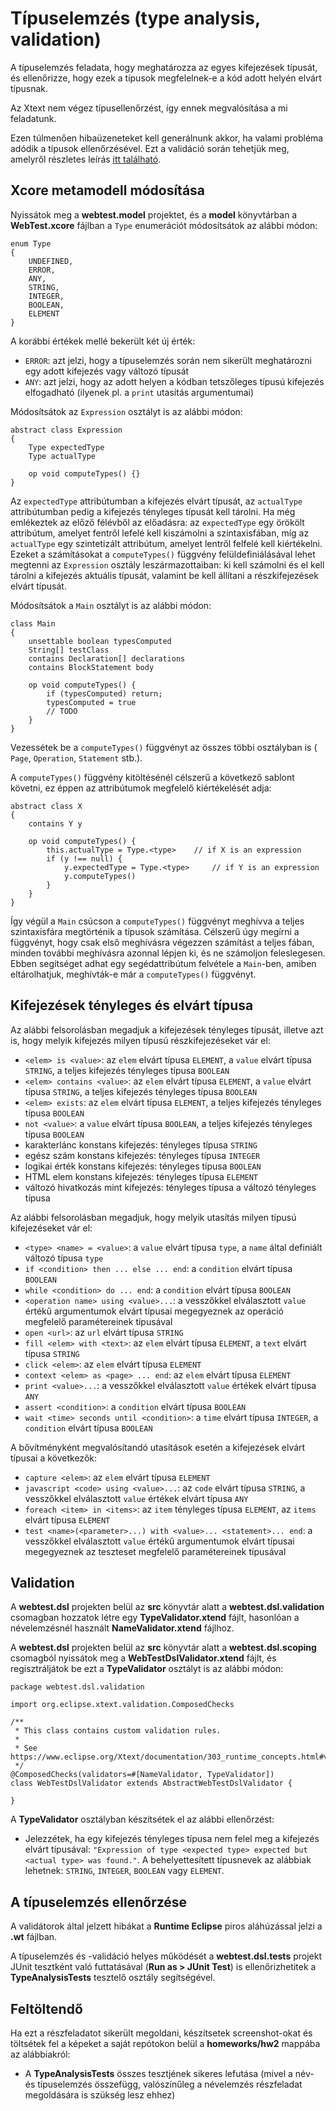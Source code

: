 # Típuselemzés (type analysis, validation)

A típuselemzés feladata, hogy meghatározza az egyes kifejezések típusát, és ellenőrizze, hogy ezek a típusok megfelelnek-e a kód adott helyén elvárt típusnak.

Az Xtext nem végez típusellenőrzést, így ennek megvalósítása a mi feladatunk.

Ezen túlmenően hibaüzeneteket kell generálnunk akkor, ha valami probléma adódik a típusok ellenőrzésével. Ezt a validáció során tehetjük meg, amelyről részletes leírás [itt található](https://eclipse.dev/Xtext/documentation/303_runtime_concepts.html#validation).

## Xcore metamodell módosítása

Nyissátok meg a **webtest.model** projektet, és a **model** könyvtárban a **WebTest.xcore** fájlban a `Type` enumerációt módosítsátok az alábbi módon:

```
enum Type
{
    UNDEFINED,
    ERROR,
    ANY,
    STRING,
    INTEGER,
    BOOLEAN,
    ELEMENT
}
```

A korábbi értékek mellé bekerült két új érték:

* `ERROR`: azt jelzi, hogy a típuselemzés során nem sikerült meghatározni egy adott kifejezés vagy változó típusát
* `ANY`: azt jelzi, hogy az adott helyen a kódban tetszőleges típusú kifejezés elfogadható (ilyenek pl. a `print` utasítás argumentumai)

Módosítsátok az `Expression` osztályt is az alábbi módon:
```
abstract class Expression
{
    Type expectedType
    Type actualType

    op void computeTypes() {}
}
```

Az `expectedType` attribútumban a kifejezés elvárt típusát, az `actualType` attribútumban pedig a kifejezés tényleges típusát kell tárolni. Ha még emlékeztek az előző félévből az előadásra: az `expectedType` egy örökölt attribútum, amelyet fentről lefelé kell kiszámolni a szintaxisfában, míg az `actualType` egy szintetizált attribútum, amelyet lentről felfelé kell kiértékelni. Ezeket a számításokat a `computeTypes()` függvény felüldefiniálásával lehet megtenni az `Expression` osztály leszármazottaiban: ki kell számolni és el kell tárolni a kifejezés aktuális típusát, valamint be kell állítani a részkifejezések elvárt típusát.

Módosítsátok a `Main` osztályt is az alábbi módon:
```
class Main
{
	unsettable boolean typesComputed
	String[] testClass
	contains Declaration[] declarations
	contains BlockStatement body
	
	op void computeTypes() {
		if (typesComputed) return;
        typesComputed = true
        // TODO
	}
}
```

Vezessétek be a `computeTypes()` függvényt az összes többi osztályban is ( `Page`, `Operation`, `Statement` stb.).

A `computeTypes()` függvény kitöltésénél célszerű a következő sablont követni, ez éppen az attribútumok megfelelő kiértékelését adja:

```
abstract class X
{
    contains Y y

    op void computeTypes() {
        this.actualType = Type.<type>    // if X is an expression
        if (y !== null) {
            y.expectedType = Type.<type>     // if Y is an expression
            y.computeTypes()
        }
    }
}
```

Így végül a `Main` csúcson a `computeTypes()` függvényt meghívva a teljes szintaxisfára megtörténik a típusok számítása. Célszerű úgy megírni a függvényt, hogy csak első meghívásra végezzen számítást a teljes fában, minden további meghívásra azonnal lépjen ki, és ne számoljon feleslegesen. Ebben segítséget adhat egy segédattribútum felvétele a `Main`-ben, amiben eltárolhatjuk, meghívták-e már a `computeTypes()` függvényt.


## Kifejezések tényleges és elvárt típusa

Az alábbi felsorolásban megadjuk a kifejezések tényleges típusát, illetve azt is, hogy melyik kifejezés milyen típusú részkifejezéseket vár el:

* `<elem> is <value>`: az `elem` elvárt típusa `ELEMENT`, a `value` elvárt típusa `STRING`, a teljes kifejezés tényleges típusa `BOOLEAN`
* `<elem> contains <value>`: az `elem` elvárt típusa `ELEMENT`, a `value` elvárt típusa `STRING`, a teljes kifejezés tényleges típusa `BOOLEAN`
* `<elem> exists`: az `elem` elvárt típusa `ELEMENT`, a teljes kifejezés tényleges típusa `BOOLEAN`
* `not <value>`: a `value` elvárt típusa `BOOLEAN`, a teljes kifejezés tényleges típusa `BOOLEAN`
* karakterlánc konstans kifejezés: tényleges típusa `STRING`
* egész szám konstans kifejezés: tényleges típusa `INTEGER`
* logikai érték konstans kifejezés: tényleges típusa `BOOLEAN`
* HTML elem konstans kifejezés: tényleges típusa `ELEMENT`
* változó hivatkozás mint kifejezés: tényleges típusa a változó tényleges típusa

Az alábbi felsorolásban megadjuk, hogy melyik utasítás milyen típusú kifejezéseket vár el:

* `<type> <name> = <value>`: a `value` elvárt típusa `type`, a `name` által definiált változó típusa `type`
* `if <condition> then ... else ... end`: a `condition` elvárt típusa `BOOLEAN`
* `while <condition> do ... end`: a `condition` elvárt típusa `BOOLEAN`
* `<operation name> using <value>...`: a vesszőkkel elválasztott `value` értékű argumentumok elvárt típusai megegyeznek az operáció megfelelő paramétereinek típusával
* `open <url>`: az `url` elvárt típusa `STRING`
* `fill <elem> with <text>`: az `elem` elvárt típusa `ELEMENT`, a `text` elvárt típusa `STRING`
* `click <elem>`: az `elem` elvárt típusa `ELEMENT`
* `context <elem> as <page> ... end`: az `elem` elvárt típusa `ELEMENT`
* `print <value>...`: a vesszőkkel elválasztott `value` értékek elvárt típusa `ANY`
* `assert <condition>`: a `condition` elvárt típusa `BOOLEAN`
* `wait <time> seconds until <condition>`: a `time` elvárt típusa `INTEGER`, a `condition` elvárt típusa `BOOLEAN`

A bővítményként megvalósítandó utasítások esetén a kifejezések elvárt típusai a következők:

* `capture <elem>`: az `elem` elvárt típusa `ELEMENT`
* `javascript <code> using <value>...`: az `code` elvárt típusa `STRING`, a vesszőkkel elválasztott `value` értékek elvárt típusa `ANY`
* `foreach <item> in <items>`: az `item` tényleges típusa `ELEMENT`, az `items` elvárt típusa `ELEMENT`
* `test <name>(<parameter>...) with <value>... <statement>... end`: a vesszőkkel elválasztott `value` értékű argumentumok elvárt típusai megegyeznek az teszteset megfelelő paramétereinek típusával

## Validation

A **webtest.dsl** projekten belül az **src** könyvtár alatt a **webtest.dsl.validation** csomagban hozzatok létre egy **TypeValidator.xtend** fájlt, hasonlóan a névelemzésnél használt **NameValidator.xtend** fájlhoz.

A **webtest.dsl** projekten belül az **src** könyvtár alatt a **webtest.dsl.scoping** csomagból nyissátok meg a **WebTestDslValidator.xtend** fájlt, és regisztráljátok be ezt a **TypeValidator** osztályt is az alábbi módon:

```
package webtest.dsl.validation

import org.eclipse.xtext.validation.ComposedChecks

/**
 * This class contains custom validation rules. 
 *
 * See https://www.eclipse.org/Xtext/documentation/303_runtime_concepts.html#validation
 */
@ComposedChecks(validators=#[NameValidator, TypeValidator])
class WebTestDslValidator extends AbstractWebTestDslValidator {

}
```

A **TypeValidator** osztályban készítsétek el az alábbi ellenőrzést:

* Jelezzétek, ha egy kifejezés tényleges típusa nem felel meg a kifejezés elvárt típusával: `"Expression of type <expected type> expected but <actual type> was found."`. A behelyettesített típusnevek az alábbiak lehetnek: `STRING`, `INTEGER`, `BOOLEAN` vagy `ELEMENT`.

## A típuselemzés ellenőrzése

A validátorok által jelzett hibákat a **Runtime Eclipse** piros aláhúzással jelzi a **.wt** fájlban.

A típuselemzés és -validáció helyes működését a **webtest.dsl.tests** projekt JUnit tesztként való futtatásával (**Run as > JUnit Test**) is ellenőrizhetitek a **TypeAnalysisTests** tesztelő osztály segítségével.

## Feltöltendő

Ha ezt a részfeladatot sikerült megoldani, készítsetek screenshot-okat és töltsétek fel a képeket a saját repótokon belül a **homeworks/hw2** mappába az alábbiakról:

* A **TypeAnalysisTests** összes tesztjének sikeres lefutása (mivel a név- és típuselemzés összefügg, valószínűleg a névelemzés részfeladat megoldására is szükség lesz ehhez)
